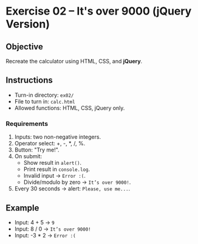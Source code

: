 # Exercise 02 – It's over 9000 (jQuery Version)

## Objective
Recreate the calculator using HTML, CSS, and **jQuery**.

## Instructions
- Turn-in directory: `ex02/`
- File to turn in: `calc.html`
- Allowed functions: HTML, CSS, jQuery only.

### Requirements
1. Inputs: two non-negative integers.
2. Operator select: +, -, *, /, %.
3. Button: "Try me!".
4. On submit:
   - Show result in `alert()`.
   - Print result in `console.log`.
   - Invalid input → `Error :(`.
   - Divide/modulo by zero → `It’s over 9000!`.
5. Every 30 seconds → alert: `Please, use me...`.

## Example
- Input: 4 + 5 → `9`
- Input: 8 / 0 → `It’s over 9000!`
- Input: -3 * 2 → `Error :(`